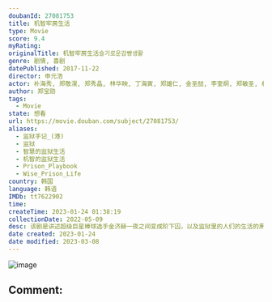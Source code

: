```yaml
---
doubanId: 27081753
title: 机智牢房生活
type: Movie
score: 9.4
myRating: 
originalTitle: 机智牢房生活슬기로운감빵생활
genre: 剧情, 喜剧
datePublished: 2017-11-22
director: 申元浩
actor: 朴海秀, 郑敬淏, 郑秀晶, 林华映, 丁海寅, 郑雄仁, 金圣喆, 李奎炯, 郑敏圣, 朴浩山, 姜昇润, 金景南, 崔武成, 崔胜元, 成东日, 金汉钟, 周锡泰, 姜基栋, 朴亨洙, 李道谦, 申在河, 廉惠兰, 林哲亨, 芮秀贞, 李浩哲, 刘在明, 申隣雅, 崔光一, 张赫镇, 金基楠, 李太善, 徐智勋, 金善映, 金志珉, 金俊翰, 李相二, 崔明彬, 郑宰成, 太元硕, 丁文晟, 李贤杰, 孙康国, 李到晛, 洪承范, 李圭燮, 安昌焕, 裴浩根, 徐东锡, 姜贤重, 尹承勋, 李英锡, 金正碧, 金基茂, 梁大赫, 金龙云, 金俊裴, 朴英庶, 金熙昌, 李时宇, 金范来, 李东国, 孔尚雅, 申熙国, 宋仁燮, 池敏赫, 殷艺俊, 李泰雨, 刘炯官, 李道烨, 崔英佑, 李素胤, 李正赫
author: 郑宝勋
tags:
  - Movie
state: 想看
url: https://movie.douban.com/subject/27081753/
aliases:
  - 监狱手记_(港)
  - 监狱
  - 智慧的监狱生活
  - 机智的监狱生活
  - Prison_Playbook
  - Wise_Prison_Life
country: 韩国
language: 韩语
IMDb: tt7622902
time: 
createTime: 2023-01-24 01:38:19
collectionDate: 2022-05-09
desc: 该剧是讲述超级巨星棒球选手金济赫一夜之间变成阶下囚，以及监狱里的人们的生活的黑色喜剧，该剧内容以监狱为背景，通过犯人、监狱管教、家属等角色展现各自的独特个性和存在感，展现给大家监狱这个特殊背景下并不...
date created: 2023-01-24
date modified: 2023-03-08
---
```


![image](p2506561091.jpg)

Comment:
---
